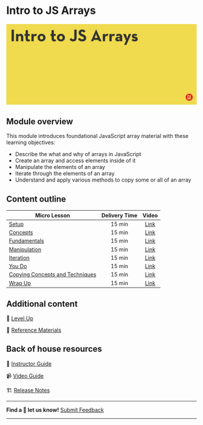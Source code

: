# Intro to JS Arrays

![Hero image](./assets/hero.png)

## Module overview

This module introduces foundational JavaScript array material with these learning objectives:
- Describe the what and why of arrays in JavaScript
- Create an array and access elements inside of it
- Manipulate the elements of an array
- Iterate through the elements of an array
- Understand and apply various methods to copy some or all of an array

## Content outline

| Micro Lesson | Delivery Time | Video |
|--------------|:-------------:|:-----:|
| [Setup](./setup/README.md)                                                     | 15 min | [Link]() |
| [Concepts](./concepts/README.md)                                               | 15 min | [Link]() |
| [Fundamentals](./fundamentals/README.md)                                       | 15 min | [Link]() |
| [Manipulation](./manipulation/README.md)                                       | 15 min | [Link]() |
| [Iteration](./iteration/README.md)                                             | 15 min | [Link]() |
| [You Do](./you-do/README.md)                                                   | 15 min | [Link]() |
| [Copying Concepts and Techniques](./copying-concepts-and-techniques/README.md) | 15 min | [Link]() |
| [Wrap Up](./wrap-up/README.md)                                                 | 15 min | [Link]() |

## Additional content 

:rocket: [Level Up](./level-up/README.md)

:open_book: [Reference Materials](./references/README.md)

## Back of house resources

:file_folder: [Instructor Guide](./back-of-house/instructor-guide.md)

:video_camera: [Video Guide](./back-of-house/video-guide.md)

:building_construction: [Release Notes](./back-of-house/release-notes.md)

<hr>

**Find a :space_invader: let us know!**
[Submit Feedback](https://generalassembly.atlassian.net/servicedesk/customer/portal/16)

<hr>
